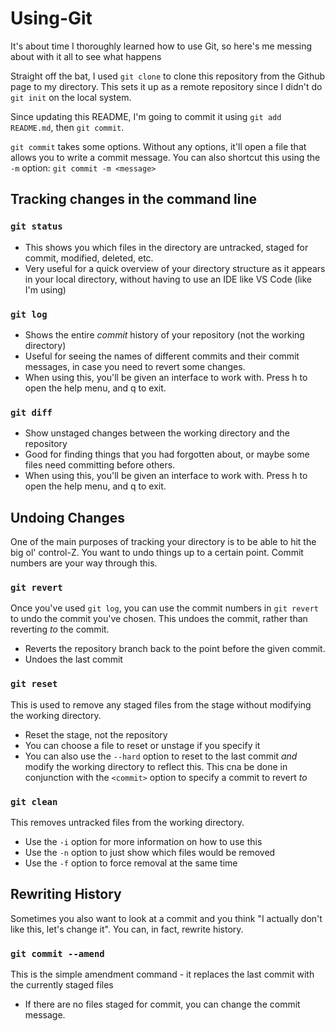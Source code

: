 # Using-Git

It's about time I thoroughly learned how to use Git, so here's me messing about with it all to see what happens

Straight off the bat, I used `git clone` to clone this repository from the Github page to my directory. This sets it up as a remote repository since I didn't do `git init` on the local system.

Since updating this README, I'm going to commit it using `git add README.md`, then `git commit`.

`git commit` takes some options. Without any options, it'll open a file that allows you to write a commit message. You can also shortcut this using the `-m` option: `git commit -m <message>`

## Tracking changes in the command line

### `git status`

- This shows you which files in the directory are untracked, staged for commit, modified, deleted, etc.
- Very useful for a quick overview of your directory structure as it appears in your local directory, without having to use an IDE like VS Code (like I'm using)

### `git log`

- Shows the entire *commit* history of your repository (not the working directory)
- Useful for seeing the names of different commits and their commit messages, in case you need to revert some changes.
- When using this, you'll be given an interface to work with. Press h to open the help menu, and q to exit.

### `git diff`

- Show unstaged changes between the working directory and the repository
- Good for finding things that you had forgotten about, or maybe some files need committing before others.
- When using this, you'll be given an interface to work with. Press h to open the help menu, and q to exit.

## Undoing Changes

One of the main purposes of tracking your directory is to be able to hit the big ol' control-Z. You want to undo things up to a certain point. Commit numbers are your way through this.

### `git revert`

Once you've used `git log`, you can use the commit numbers in `git revert` to undo the commit you've chosen. This undoes the commit, rather than reverting *to* the commit.

- Reverts the repository branch back to the point before the given commit.
- Undoes the last commit

### `git reset`

This is used to remove any staged files from the stage without modifying the working directory.

- Reset the stage, not the repository
- You can choose a file to reset or unstage if you specify it
- You can also use the `--hard` option to reset to the last commit *and* modify the working directory to reflect this. This cna be done in conjunction with the `<commit>` option to specify a commit to revert *to*

### `git clean`

This removes untracked files from the working directory.

- Use the `-i` option for more information on how to use this
- Use the `-n` option to just show which files would be removed
- Use the `-f` option to force removal at the same time

## Rewriting History

Sometimes you also want to look at a commit and you think "I actually don't like this, let's change it". You can, in fact, rewrite history.

### `git commit --amend`

This is the simple amendment command - it replaces the last commit with the currently staged files

- If there are no files staged for commit, you can change the commit message.
